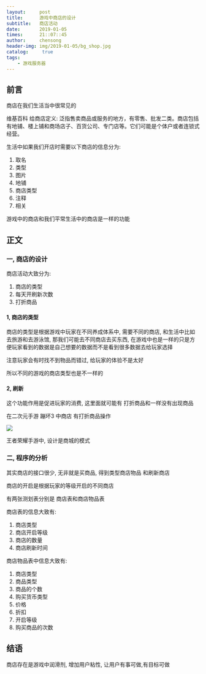 ```yaml
---
layout:     post
title:      游戏中商店的设计
subtitle:   商店活动
date:       2019-01-05
times:      21::07::45
author:     chensong
header-img: img/2019-01-05/bg_shop.jpg
catalog: 	 true
tags:
    - 游戏服务器
---
```


## 前言

商店在我们生活当中很常见的 

维基百科 给商店定义: 泛指售卖商品或服务的地方，有零售、批发二类。商店包括有地铺、楼上铺和商场店子、百货公司、专门店等。它们可能是个体户或者连锁式经营。

生活中如果我们开店时需要以下商店的信息分为:

1. 取名
2. 类型
3. 图片
4. 地铺
5. 商店类型
6. 注释
7. 相关

游戏中的商店和我们平常生活中的商店是一样的功能 

## 正文



### 一, 商店的设计

商店活动大致分为:

1. 商店的类型
2. 每天开刷新次数
3. 打折商品

#### 1, 商店的类型 

商店的类型是根据游戏中玩家在不同养成体系中, 需要不同的商店,  和生活中比如 去旅游和去游泳馆, 那我们可能去不同商店去买东西, 在游戏中也是一样的只是方便玩家看到的数据是自己想要的数据而不是看到很多数据去给玩家选择

注意玩家会有时找不到物品而错过, 给玩家的体验不是太好

所以不同的游戏的商店类型也是不一样的

#### 2, 刷新

这个功能作用是促进玩家的消费, 这里面就可能有 打折商品和一样没有出现商品

在二次元手游 蹦坏3 中商店 有打折商品操作

![](https://github.com/chensongpoixs/chensongpoixs.github.io/blob/master/blog/img/2019-01-05/shop_refresh.jpg?raw=true)

王者荣耀手游中, 设计是商城的模式

### 二, 程序的分析

其实商店的接口很少, 无非就是买商品, 得到类型商店物品 和刷新商店

商店的开启是根据玩家的等级开启的不同商店  


有两张测划表分别是 商店表和商店物品表

商店表的信息大致有:

1. 商店类型
2. 商店开启等级
3. 商店的数量
4. 商店刷新时间

商店物品表中信息大致有:

1. 商店类型
2. 商品类型
3. 商品的个数
4. 购买货币类型
5. 价格
6. 折扣
7. 开启等级
8. 购买商品的次数



## 结语

商店存在是游戏中润滑剂, 增加用户粘性, 让用户有事可做,有目标可做


